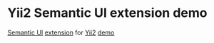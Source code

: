 # Yii2 Semantic UI extension demo

[Semantic UI](http://semantic-ui.com) [extension](https://github.com/zelenin/yii2-semantic-ui) for [Yii2](http://www.yiiframework.com) [demo](http://yii2-semantic-ui.zelenin.pw)
